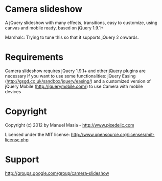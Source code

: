 # Camera slideshow 
A jQuery slideshow with many effects, transitions, easy to customize, using canvas and mobile ready, based on jQuery 1.9.1+

Marshalc: Trying to tune this so that it supports jQuery 2 onwards.

# Requirements
Camera slideshow requires jQuery 1.9.1+ and other jQuery plugins are necessary if you want to use some functionalities: jQuery Easing (http://gsgd.co.uk/sandbox/jquery/easing/) and a customized version of jQuery Mobile (http://jquerymobile.com/) to use Camera with mobile devices

# Copyright
Copyright (c) 2012 by Manuel Masia - http://www.pixedelic.com

Licensed under the MIT license: http://www.opensource.org/licenses/mit-license.php

# Support
http://groups.google.com/group/camera-slideshow

